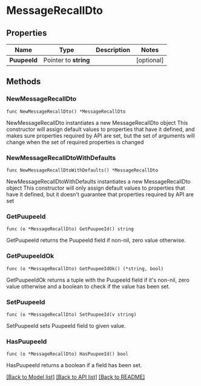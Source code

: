 # MessageRecallDto

## Properties

Name | Type | Description | Notes
------------ | ------------- | ------------- | -------------
**PuupeeId** | Pointer to **string** |  | [optional] 

## Methods

### NewMessageRecallDto

`func NewMessageRecallDto() *MessageRecallDto`

NewMessageRecallDto instantiates a new MessageRecallDto object
This constructor will assign default values to properties that have it defined,
and makes sure properties required by API are set, but the set of arguments
will change when the set of required properties is changed

### NewMessageRecallDtoWithDefaults

`func NewMessageRecallDtoWithDefaults() *MessageRecallDto`

NewMessageRecallDtoWithDefaults instantiates a new MessageRecallDto object
This constructor will only assign default values to properties that have it defined,
but it doesn't guarantee that properties required by API are set

### GetPuupeeId

`func (o *MessageRecallDto) GetPuupeeId() string`

GetPuupeeId returns the PuupeeId field if non-nil, zero value otherwise.

### GetPuupeeIdOk

`func (o *MessageRecallDto) GetPuupeeIdOk() (*string, bool)`

GetPuupeeIdOk returns a tuple with the PuupeeId field if it's non-nil, zero value otherwise
and a boolean to check if the value has been set.

### SetPuupeeId

`func (o *MessageRecallDto) SetPuupeeId(v string)`

SetPuupeeId sets PuupeeId field to given value.

### HasPuupeeId

`func (o *MessageRecallDto) HasPuupeeId() bool`

HasPuupeeId returns a boolean if a field has been set.


[[Back to Model list]](../README.md#documentation-for-models) [[Back to API list]](../README.md#documentation-for-api-endpoints) [[Back to README]](../README.md)


